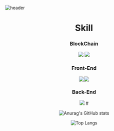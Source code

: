 ![header](https://capsule-render.vercel.app/api?type=waving&color=auto&height=300&section=header&text=jimin's%20github&fontSize=90)

<div align="center">
<h1 align="center">Skill</h1>

<h3>BlockChain</h3>
<img src="https://img.shields.io/badge/Solidity-363636?style=for-the-badge&logo=Solidity&logoColor=white">&nbsp;<img src="https://img.shields.io/badge/Web3.js-F16822?style=for-the-badge&logo=Web3.js&logoColor=white">
<h3>Front-End</h3>
<img src="https://img.shields.io/badge/JavaScript-F7DF1E?style=for-the-badge&logo=JavaScript&logoColor=white"><img src="https://img.shields.io/badge/React-61DAFB?style=for-the-badge&logo=React&logoColor=white">
<h3>Back-End</h3>
<img src="https://img.shields.io/badge/Node.js-339933?style=for-the-badge&logo=Node.js&logoColor=white">  
# 


![Anurag's GitHub stats](https://github-readme-stats.vercel.app/api?username=beljm&show_icons=true&theme=radical)  

![Top Langs](https://github-readme-stats.vercel.app/api/top-langs/?username=beljm&layout=compact&theme=radical)  
</div>
